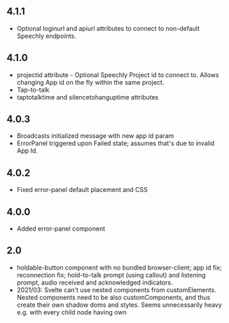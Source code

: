 ## 4.1.1

- Optional loginurl and apiurl attributes to connect to non-default Speechly endpoints.
## 4.1.0

- projectid attribute - Optional Speechly Project id to connect to. Allows changing App id on the fly within the same project.
- Tap-to-talk
- taptotalktime and silencetohanguptime attributes

## 4.0.3

- Broadcasts initialized message with new app id param
- ErrorPanel triggered upon Failed state; assumes that's due to invalid App Id.

## 4.0.2

- Fixed error-panel default placement and CSS

## 4.0.0

- Added error-panel component

## 2.0

- holdable-button component with no bundled browser-client; app id fix; reconnection fix; hold-to-talk prompt (using callout) and listening prompt, audio received and acknowledged indicators.
- 2021/03: Svelte can't use nested components from customElements. Nested components need to be also customComponents, and thus create their own shadow doms and styles. Seems unnecessarily heavy e.g. with every child node having own <style>, but not sure. Parent's style won't affect the child. Using flat hierarchly in big-transcript for now. As workaround, build script can be tweaked to compile customElements based on file name, but styling issues remained.
- 2021/03: Transitions on WebComponents not working https://github.com/sveltejs/svelte/issues/4735 > Using transFix.js to wrap transitions

## 1.0

- push-to-talk-button, big-transcript components

## 0.5

- Handles connection to @speechly/browser-client, send update-segment CustomEvent

## 0.4

- Deprecated `onholdstart` and `onholdend` attributes in favour of CustomEvents of similar names.
- Tried using `<template>` for icon art, but removed it due to it making things difficult for Wix
- Moved "custom" customElement method definitions like render() to constructor because Safari/iOS 12.5 did not work properly when they were defined as class methods
- Used autonomous variant of customElement for Safari support. This way, our supported browser platforms should not change (not verified, though)
